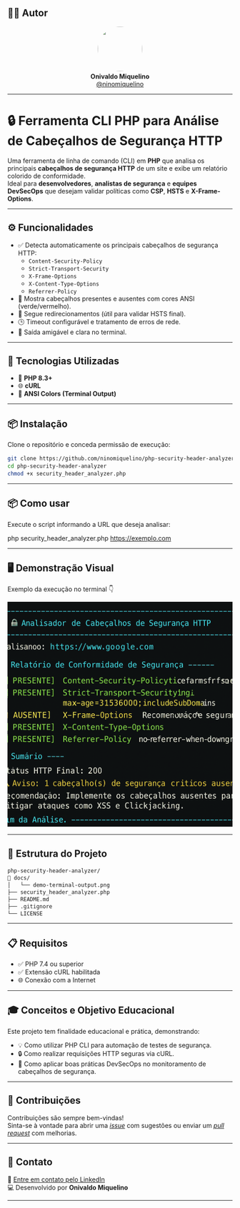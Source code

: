 ## 👨‍💻 Autor

<div align="center">
  <img src="https://avatars.githubusercontent.com/ninomiquelino" width="100" height="100" style="border-radius: 50%">
  <br>
  <strong>Onivaldo Miquelino</strong>
  <br>
  <a href="https://github.com/ninomiquelino">@ninomiquelino</a>
</div>

---

# 🔒 Ferramenta CLI PHP para Análise de Cabeçalhos de Segurança HTTP

Uma ferramenta de linha de comando (CLI) em **PHP** que analisa os principais **cabeçalhos de segurança HTTP** de um site e exibe um relatório colorido de conformidade.  
Ideal para **desenvolvedores**, **analistas de segurança** e **equipes DevSecOps** que desejam validar políticas como **CSP**, **HSTS** e **X-Frame-Options**.

---

## ⚙️ Funcionalidades

- ✅ Detecta automaticamente os principais cabeçalhos de segurança HTTP:
  - `Content-Security-Policy`
  - `Strict-Transport-Security`
  - `X-Frame-Options`
  - `X-Content-Type-Options`
  - `Referrer-Policy`
- 🧩 Mostra cabeçalhos presentes e ausentes com cores ANSI (verde/vermelho).
- 🚦 Segue redirecionamentos (útil para validar HSTS final).
- 🕒 Timeout configurável e tratamento de erros de rede.
- 🧠 Saída amigável e clara no terminal.

---

## 🧰 Tecnologias Utilizadas

- 🐘 **PHP 8.3+**
- 🌐 **cURL**
- 🎨 **ANSI Colors (Terminal Output)**

---

## 📦 Instalação

Clone o repositório e conceda permissão de execução:

```bash
git clone https://github.com/ninomiquelino/php-security-header-analyzer.git
cd php-security-header-analyzer
chmod +x security_header_analyzer.php
```
---

## 📦 Como usar

Execute o script informando a URL que deseja analisar:

php security_header_analyzer.php https://exemplo.com

---

## 🖥️ Demonstração Visual

Exemplo da execução no terminal 👇

![Demonstração do Terminal](docs/demo-terminal-output.png)

---

## 🧩 Estrutura do Projeto
```
php-security-header-analyzer/
📁 docs/
│   └── demo-terminal-output.png
├── security_header_analyzer.php
├── README.md
├── .gitignore
└── LICENSE
```

---

## 📋 Requisitos

- ✅ PHP 7.4 ou superior
- ✅ Extensão cURL habilitada
- 🌐 Conexão com a Internet

---

## 🎓 Conceitos e Objetivo Educacional

Este projeto tem finalidade educacional e prática, demonstrando:

- 💡 Como utilizar PHP CLI para automação de testes de segurança.
- 🔒 Como realizar requisições HTTP seguras via cURL.
- 🧠 Como aplicar boas práticas DevSecOps no monitoramento de cabeçalhos de segurança.

---

## 🤝 Contribuições
Contribuições são sempre bem-vindas!  
Sinta-se à vontade para abrir uma [*issue*](https://github.com/NinoMiquelino/php-security-header-analyzer/issues) com sugestões ou enviar um [*pull request*](https://github.com/NinoMiquelino/php-security-header-analyzer/pulls) com melhorias.

---

## 💬 Contato
📧 [Entre em contato pelo LinkedIn](https://www.linkedin.com/in/onivaldomiquelino/)  
💻 Desenvolvido por **Onivaldo Miquelino**

---
